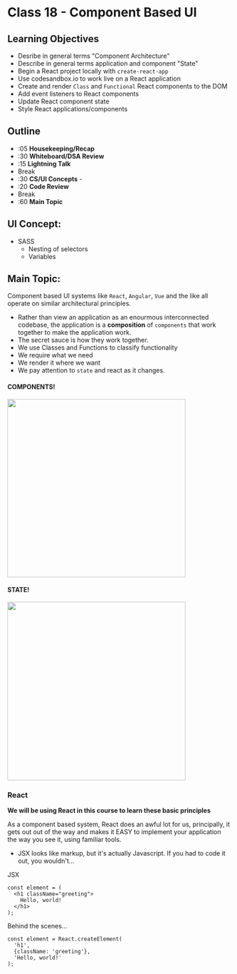 # Class 18 - Component Based UI

## Learning Objectives

-   Desribe in general terms "Component Architecture"
-   Describe in general terms application and component "State"
-   Begin a React project locally with `create-react-app`
-   Use codesandbox.io to work live on a React application
-   Create and render `Class` and `Functional` React components to the DOM
-   Add event listeners to React components
-   Update React component state
-   Style React applications/components

## Outline

-   :05 **Housekeeping/Recap**
-   :30 **Whiteboard/DSA Review**
-   :15 **Lightning Talk**
-   Break
-   :30 **CS/UI Concepts** -
-   :20 **Code Review**
-   Break
-   :60 **Main Topic**

## UI Concept:

-   SASS
    -   Nesting of selectors
    -   Variables

## Main Topic:

Component based UI systems like `React`, `Angular`, `Vue` and the like all operate on similar architectural principles.

-   Rather than view an application as an enourmous interconnected codebase, the application is a **composition** of `components` that work together to make the application work.
-   The secret sauce is how they work together.
-   We use Classes and Functions to classify functionality
-   We require what we need
-   We render it where we want
-   We pay attention to `state` and react as it changes.

#### COMPONENTS!

<img src="components.png" width="400">

#### STATE!

<img src="state.jpg" width="400">

### React

**We will be using React in this course to learn these basic principles**

As a component based system, React does an awful lot for us, principally, it gets out out of the way and makes it EASY to implement your application the way you see it, using familiar tools.

-   JSX looks like markup, but it's actually Javascript. If you had to code it out, you wouldn't...

JSX

```
const element = (
  <h1 className="greeting">
    Hello, world!
  </h1>
);
```

Behind the scenes...

```
const element = React.createElement(
  'h1',
  {className: 'greeting'},
  'Hello, world!'
);
```
